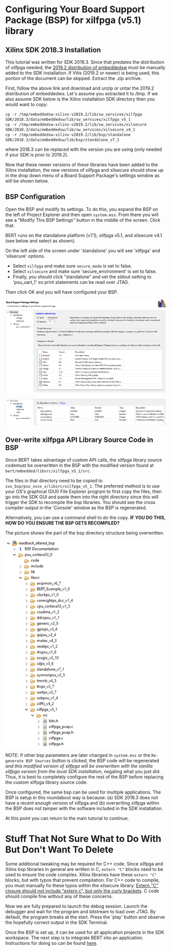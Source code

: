 # Configuring Your Board Support Package (BSP) for xilfpga (v5.1) library
## Xilinx SDK 2018.3 Installation

This tutorial was written for SDK 2018.3.  Since that predates the distribution of xilfpga needed, the [2019.2 distribution of embeddedsw](https://github.com/Xilinx/embeddedsw/releases/tag/xilinx-v2019.2) must be manually added to the SDK installation. If Vitis (2019.2 or newer) is being used, this portion of the document can be skipped. Extract the .zip archive.  

First, follow the above link and download and unzip or untar the 2019.2 distribution of embeddedws.  Let's assume you extracted it to /tmp.  If we also assume  SDK below is the Xilinx installation SDK directory then you would want to copy:
```
cp -r /tmp/embeddedsw-xilinx-v2019.2/lib/sw_services/xilfpga SDK/2018.3/data/embeddedsw/lib/sw_services/xilfpga_v5_1
cp -r /tmp/embeddedsw-xilinx-v2019.2/lib/sw_services/xilsecure SDK/2018.3/data/embeddedsw/lib/sw_services/xilsecure_v4_1
cp -r /tmp/embeddedsw-xilinx-v2019.2/lib/bsp/standalone SDK/2018.3/data/embeddedsw/lib/bsp/standalone_v7_1
```

where 2018.3 can be replaced with the version you are using (only needed if your SDK is prior to 2019.2). 

Now that these newer versions of these libraries have been added to the
Xilinx installation, the new versions of xilfpga and xilsecure should show
up in the drop down menu of a Board Support Package's settings window as will be shown below.

## BSP Configuration
Open the BSP and modify its settings.  To do this, you expand the BSP on the left of Project Explorer and then open `system.mss`.  From there you will see a "Modify This BSP Settings" button in the middle of the screen.  Click that.

BERT runs on the
standalone platform (v7.1), xilfpga v5.1, and xilsecure v4.1 
(see below and select as shown).

On the left side of the screen under 'standalone' you will see 'xilfpga' and 'xilsecure' options.
 * Select `xilfpga` and make sure `secure_mode` is set to false.
 * Select `xilsecure` and make sure 'secure_environment' is set to false.
 * Finally, you should click "standalone" and set the stdout setting to 'psu_uart_1' so print statements can be read over JTAG.

Then click OK and you will have configured your BSP.

![Example of BSP configuration](../images/bspsettings.png)

![Example of xilfpga configuration](../images/xilfpgasettings.png)

## Over-write xilfpga API Library Source Code in BSP
Since BERT takes advantage of custom API calls, the xilfpga library source codemust be overwritten in the BSP with the modified version found at `bert/embedded/libsrc/xilfpga_v5_1/src`. 

The files in that directory need to be copied to
`xxx_bsp/psu_xxxx_x/libsrc/xilfpga_v5_1`. The preferred method is to use your OS's graphical (GUI) File Explorer program to first copy the files, then go into the  SDK GUI and paste them into the right directory since this will trigger the SDK to recompile the bsp libraries. You should see the cross compiler output in the 'Console' window as the BSP is regenerated.

Alternatively, you can use a command shell to do the copy.  **IF YOU DO THIS, HOW DO YOU ENSURE THE BSP GETS RECOMPILED?**

The picture shows the part of the bsp directory structure being overwritten.

![Example of BSP directory structure](../images/bspdirectory.png)

NOTE: If other bsp parameters are later changed in `system.mss` or the `Re-generate BSP Sources` button is clicked, the BSP code will be regenerated *and this modified version of xilfpga will be overwritten with the vanilla xilfpga version from the local SDK installation*, negating what you just did. Thus, it is best to completely configure the rest of the BSP before replacing the custom xilfpga library source code. 

Once configured, the same bsp can be used for multiple applications. The BSP is setup in this roundabout way is because: (a) SDK 2018.3 does not have a recent enough version of xilfpga and (b) overwriting xilfpga within the BSP does not tamper with the software included in the SDK installation. 


At this point you can return to the main tutorial to continue.
# Stuff That Not Sure What to Do With But Don't Want To Delete


Some additional tweaking may be required for C++ code. Since xilfpga and Xilinx bsp libraries in general are written in C, `extern "C"` blocks need to be used to ensure the code compiles. Xilinx libraries have these `extern "C"` blocks, but with typos that prevent compilation. For C++ code to compile, you must manually fix these typos within the xilsecure library: [Extern "C" closure should not include "extern c", but only the curly brackets](https://github.com/Xilinx/embeddedsw/pull/115). C code should compile fine without any of these concerns.

Now we are fully prepared to launch the debug session. Launch the debugger and wait for the program and bitstream to load over JTAG. By default, the program breaks at the start. Press the 'play' button and observe the hopefully correct output in the SDK Terminal.

Once the BSP is set up, it can be used for all application projects in the SDK workspace. The next step is to integrate BERT into an application. Instructions for doing so can be found [here](bert.md).
